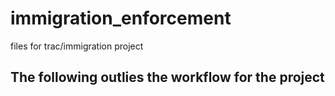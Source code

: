 # immigration_enforcement
files for trac/immigration project

## The following outlies the workflow for the project

